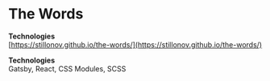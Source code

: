 # The Words

**Technologies**  
[https://stillonov.github.io/the-words/](https://stillonov.github.io/the-words/)

**Technologies**  
Gatsby, React, CSS Modules, SCSS
